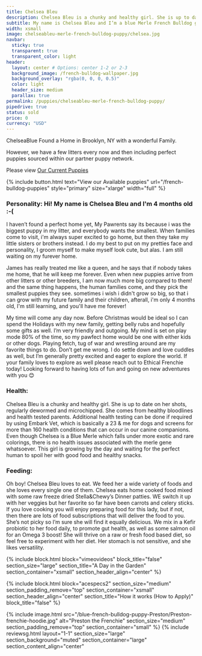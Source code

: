 ```yaml
---
title: Chelsea Bleu
description: Chelsea Bleu is a chunky and healthy girl. She is up to date on her shots, regularly dewormed and microchipped. She comes from healthy bloodlines and health tested parents. 
subtitle: My name is Chelsea Bleu and I’m a blue Merle French Bulldog girl located in New York City!
width: xsmall
image: chelseableu-merle-french-bulldog-puppy/chelsea.jpg
navbar:
  sticky: true
  transparent: true
  transparent_color: light
header:
  layout: center # Options: center 1-2 or 2-3
  background_image: /french-bulldog-wallpaper.jpg
  background_overlay: "rgba(0, 0, 0, 0.5)"
  color: light
  header_size: medium
  parallax: true
permalink: /puppies/chelseableu-merle-french-bulldog-puppy/
pipedrive: true
status: sold
price: 0
currency: "USD"
---
```



ChelseaBlue Found a Home in Brooklyn, NY with a wonderful Family.


However, we have a few litters every now and then including perfect puppies sourced within our partner puppy network.

Please view [Our Current Puppies](/french-bulldog-puppies)




{% include button.html text="View our Available puppies" url="/french-bulldog-puppies" style="primary" size="xlarge" width="full" %}

### Personality: Hi! My name is Chelsea Bleu and I'm 4 months old :-(
I haven’t found a perfect home yet, My Pawrents say its because i was the biggest puppy in my litter, and everybody wants the smallest.  When families come to visit, i'm always super excited to go home, but then they take my little sisters or brothers instead.  I do my best to put on my pretties face and personality, I groom myself to make myself look cute, but alas. I am still waiting on my furever home.

James has really treated me like a queen, and he says that if nobody takes me home, that he will keep me forever. Even when new puppies arrive from other litters or other breeders, I am now much more big compared to them! and the same thing happens, the human families come, and they pick the smallest puppies they see. sometimes i wish i didn't grow so big, so that i can grow with my future family and their children, afterall, i'm only 4 months old, I'm still learning, and you'll have me forever!

My time will come any day now. Before Christmas would be ideal so I can spend the Holidays with my new family, getting belly rubs and hopefully some gifts as well. I’m very friendly and outgoing. My mind is set on play mode 80% of the time, so my pawfect home would be one with either kids or other dogs. Playing fetch, tug of war and wrestling around are my favorite things to do. 
Don’t get me wrong. I do settle down and love cuddles as well, but I’m generally pretty excited and eager to explore the world. If your family loves to explore as well please reach out to Ethical Frenchie today! Looking forward to having lots of fun and going on new adventures with you 😊

### Health: 
Chelsea Bleu is a chunky and healthy girl. She is up to date on her shots, regularly dewormed and microchipped. She comes from healthy bloodlines and health tested parents. Additional  health testing can be done if required by using Embark Vet, which is basically a 23 & me for dogs and screens for more than 160 health conditions that can occur in our canine companions. 
Even though Chelsea is a Blue Merle which falls under more exotic and rare colorings, there is no health issues associated with the merle gene whatsoever. 
This girl is growing by the day and waiting for the perfect human to spoil her with good food and healthy snacks. 

### Feeding:
Oh boy! Chelsea Bleu loves to eat. We feed her a wide variety of foods and she loves every single one of them. Chelsea eats home cooked food mixed with some raw freeze dried Stella&Chewy’s Dinner patties. WE switch it up with her veggies but her favorite so far have been carrots and celery sticks. If you love cooking you will enjoy preparing food for this lady, but if not, then there are lots of food subscriptions that will deliver the food to you. She’s not picky so I’m sure she will find it equally delicious. 
We mix in a Kefir probiotic to her food daily, to promote gut health, as well as some salmon oil for an Omega 3 boost! 
She will thrive on a raw or fresh food based diet, so feel free to experiment with her diet. Her stomach is not sensitive, and she likes versatility. 



{% include block.html 
  block="vimeovideos"
  block_title="false"
  section_size="large"
  section_title="A Day in the Garden" 
  section_container="xsmall"
  section_header_align="center"
%}

{% include block.html 
  block="acespecs2"
  section_size="medium"
  section_padding_remove="top"
  section_container="xsmall"
  section_header_align="center"
  section_title="How it works (How to Apply)"
  block_title="false"
%}

{% include image.html 
	src="/blue-french-bulldog-puppy-Preston/Preston-frenchie-hoodie.jpg"
  alt="Preston the Frenchie"
  section_size="medium"
  section_padding_remove="top"
  section_container="small"
%}
{% include reviewsg.html 
   layout="1-1"
  section_size="large"
  section_background="muted"
  section_container="large"
  section_content_align="center"



<script type="application/ld+json">
{
  "@context": "https://schema.org/",
  "@type": "Product",
  "name": "Chelsea Bleu",
  "offers": {
    "@type": "Offer",
    "priceCurrency": "USD",
    "price": "0",
    "availability": "https://schema.org/SoldOut"
  }
}
</script>
